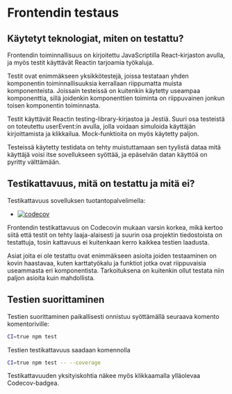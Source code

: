 # Frontendin testaus

## Käytetyt teknologiat, miten on testattu?

Frontendin toiminnallisuus on kirjoitettu JavaScriptilla React-kirjaston avulla, ja myös testit käyttävät Reactin tarjoamia työkaluja.

Testit ovat enimmäkseen yksikkötestejä, joissa testataan yhden komponentin toiminnallisuuksia kerrallaan riippumatta muista komponenteista. Joissain testeissä on kuitenkin käytetty useampaa komponenttia, sillä joidenkin komponenttien toiminta on riippuvainen jonkun toisen komponentin toiminnasta. 

Testit käyttävät Reactin testing-library-kirjastoa ja Jestiä. Suuri osa testeistä on toteutettu userEvent:in avulla, jolla voidaan simuloida käyttäjän  kirjoittamista ja klikkailua. Mock-funktioita on myös käytetty paljon.

Testeissä käytetty testidata on tehty muistuttamaan sen tyylistä dataa mitä käyttäjä voisi itse sovellukseen syöttää, ja epäselvän datan käyttöä on pyritty välttämään. 

## Testikattavuus, mitä on testattu ja mitä ei?

Testikattavuus sovelluksen tuotantopalvelimella:
- [![codecov](https://codecov.io/gh/ohtuprojekti-2022/vesialue-front/branch/main/graph/badge.svg?token=9K2Y141HQT)](https://codecov.io/gh/ohtuprojekti-2022/vesialue-front)

Frontendin testikattavuus on Codecovin mukaan varsin korkea, mikä kertoo siitä että testit on tehty laaja-alaisesti ja suurin osa projektin tiedostoista on testattuja, tosin kattavuus ei kuitenkaan kerro kaikkea testien laadusta.

Asiat joita ei ole testattu ovat enimmäkseen asioita joiden testaaminen on kovin haastavaa, kuten karttatyökalu ja funktiot jotka ovat riippuvaisia useammasta eri komponentista. Tarkoituksena on kuitenkin ollut testata niin paljon asioita kuin mahdollista.

## Testien suorittaminen

Testien suorittaminen paikallisesti onnistuu syöttämällä seuraava komento komentoriville:
```bash
CI=true npm test
```

Testien testikattavuus saadaan komennolla
```bash
CI=true npm test -- --coverage
```

Testikattavuuden yksityiskohtia näkee myös klikkaamalla ylläolevaa Codecov-badgea.
